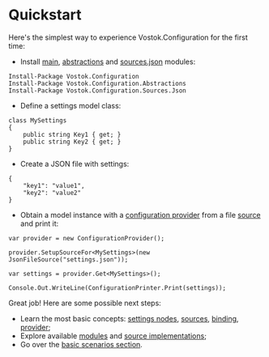 # Quickstart

Here's the simplest way to experience Vostok.Configuration for the first time:

* Install [main](modules/configuration.md), [abstractions](modules/abstractions.md) and [sources.json](modules/sources.json.md) modules:

```text
Install-Package Vostok.Configuration
Install-Package Vostok.Configuration.Abstractions
Install-Package Vostok.Configuration.Sources.Json
```

* Define a settings model class:

```text
class MySettings 
{
    public string Key1 { get; }
    public string Key2 { get; }
}
```

* Create a JSON file with settings:

```text
{
    "key1": "value1",
    "key2": "value2"
}
```

* Obtain a model instance with a [configuration provider](concepts-and-basics/configuration-provider.md) from a file [source](concepts-and-basics/configuration-sources.md) and print it:

```text
var provider = new ConfigurationProvider();

provider.SetupSourceFor<MySettings>(new JsonFileSource("settings.json"));

var settings = provider.Get<MySettings>();

Console.Out.WriteLine(ConfigurationPrinter.Print(settings));
```

Great job! Here are some possible next steps:

* Learn the most basic concepts: [settings nodes](concepts-and-basics/settings-nodes/), [sources](concepts-and-basics/configuration-sources.md), [binding](concepts-and-basics/binding-nodes-to-models.md), [provider](concepts-and-basics/configuration-provider.md);
* Explore available [modules](modules/) and [source implementations](modules/sources.md);
* Go over the [basic scenarios section](basic-scenarios/).

